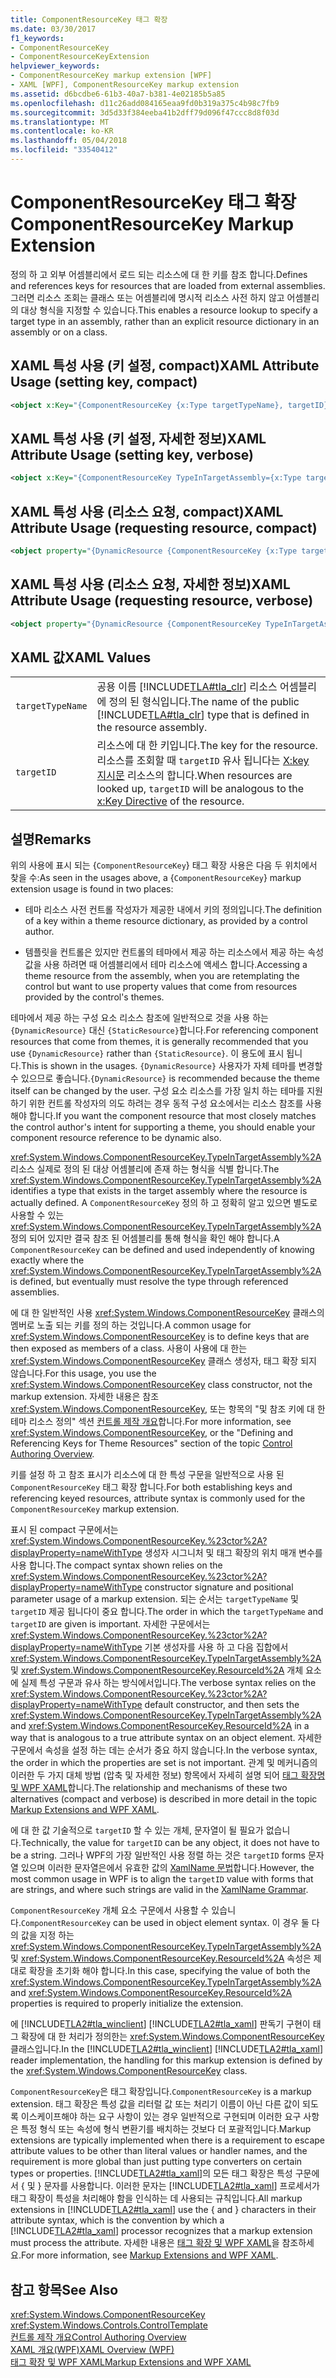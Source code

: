 ```yaml
---
title: ComponentResourceKey 태그 확장
ms.date: 03/30/2017
f1_keywords:
- ComponentResourceKey
- ComponentResourceKeyExtension
helpviewer_keywords:
- ComponentResourceKey markup extension [WPF]
- XAML [WPF], ComponentResourceKey markup extension
ms.assetid: d6bcdbe6-61b3-40a7-b381-4e02185b5a85
ms.openlocfilehash: d11c26add084165eaa9fd0b319a375c4b98c7fb9
ms.sourcegitcommit: 3d5d33f384eeba41b2dff79d096f47ccc8d8f03d
ms.translationtype: MT
ms.contentlocale: ko-KR
ms.lasthandoff: 05/04/2018
ms.locfileid: "33540412"
---
```

# <a name="componentresourcekey-markup-extension"></a><span data-ttu-id="15ecb-102">ComponentResourceKey 태그 확장</span><span class="sxs-lookup"><span data-stu-id="15ecb-102">ComponentResourceKey Markup Extension</span></span>
<span data-ttu-id="15ecb-103">정의 하 고 외부 어셈블리에서 로드 되는 리소스에 대 한 키를 참조 합니다.</span><span class="sxs-lookup"><span data-stu-id="15ecb-103">Defines and references keys for resources that are loaded from external assemblies.</span></span> <span data-ttu-id="15ecb-104">그러면 리소스 조회는 클래스 또는 어셈블리에 명시적 리소스 사전 하지 않고 어셈블리의 대상 형식을 지정할 수 있습니다.</span><span class="sxs-lookup"><span data-stu-id="15ecb-104">This enables a resource lookup to specify a target type in an assembly, rather than an explicit resource dictionary in an assembly or on a class.</span></span>  
  
## <a name="xaml-attribute-usage-setting-key-compact"></a><span data-ttu-id="15ecb-105">XAML 특성 사용 (키 설정, compact)</span><span class="sxs-lookup"><span data-stu-id="15ecb-105">XAML Attribute Usage (setting key, compact)</span></span>  
  
```xml  
<object x:Key="{ComponentResourceKey {x:Type targetTypeName}, targetID}" .../>  
```  
  
## <a name="xaml-attribute-usage-setting-key-verbose"></a><span data-ttu-id="15ecb-106">XAML 특성 사용 (키 설정, 자세한 정보)</span><span class="sxs-lookup"><span data-stu-id="15ecb-106">XAML Attribute Usage (setting key, verbose)</span></span>  
  
```xml  
<object x:Key="{ComponentResourceKey TypeInTargetAssembly={x:Type targetTypeName}, ResourceID=targetID}" .../>  
```  
  
## <a name="xaml-attribute-usage-requesting-resource-compact"></a><span data-ttu-id="15ecb-107">XAML 특성 사용 (리소스 요청, compact)</span><span class="sxs-lookup"><span data-stu-id="15ecb-107">XAML Attribute Usage (requesting resource, compact)</span></span>  
  
```xml  
<object property="{DynamicResource {ComponentResourceKey {x:Type targetTypeName}, targetID}}" .../>  
```  
  
## <a name="xaml-attribute-usage-requesting-resource-verbose"></a><span data-ttu-id="15ecb-108">XAML 특성 사용 (리소스 요청, 자세한 정보)</span><span class="sxs-lookup"><span data-stu-id="15ecb-108">XAML Attribute Usage (requesting resource, verbose)</span></span>  
  
```xml  
<object property="{DynamicResource {ComponentResourceKey TypeInTargetAssembly={x:Type targetTypeName}, ResourceID=targetID}}" .../>  
```  
  
## <a name="xaml-values"></a><span data-ttu-id="15ecb-109">XAML 값</span><span class="sxs-lookup"><span data-stu-id="15ecb-109">XAML Values</span></span>  
  
|||  
|-|-|  
|`targetTypeName`|<span data-ttu-id="15ecb-110">공용 이름 [!INCLUDE[TLA#tla_clr](../../../../includes/tlasharptla-clr-md.md)] 리소스 어셈블리에 정의 된 형식입니다.</span><span class="sxs-lookup"><span data-stu-id="15ecb-110">The name of the public [!INCLUDE[TLA#tla_clr](../../../../includes/tlasharptla-clr-md.md)] type that is defined in the resource assembly.</span></span>|  
|`targetID`|<span data-ttu-id="15ecb-111">리소스에 대 한 키입니다.</span><span class="sxs-lookup"><span data-stu-id="15ecb-111">The key for the resource.</span></span> <span data-ttu-id="15ecb-112">리소스를 조회할 때 `targetID` 유사 됩니다는 [X:key 지시문](../../../../docs/framework/xaml-services/x-key-directive.md) 리소스의 합니다.</span><span class="sxs-lookup"><span data-stu-id="15ecb-112">When resources are looked up, `targetID` will be analogous to the [x:Key Directive](../../../../docs/framework/xaml-services/x-key-directive.md) of the resource.</span></span>|  
  
## <a name="remarks"></a><span data-ttu-id="15ecb-113">설명</span><span class="sxs-lookup"><span data-stu-id="15ecb-113">Remarks</span></span>  
 <span data-ttu-id="15ecb-114">위의 사용에 표시 되는 {`ComponentResourceKey`} 태그 확장 사용은 다음 두 위치에서 찾을 수:</span><span class="sxs-lookup"><span data-stu-id="15ecb-114">As seen in the usages above, a {`ComponentResourceKey`} markup extension usage is found in two places:</span></span>  
  
-   <span data-ttu-id="15ecb-115">테마 리소스 사전 컨트롤 작성자가 제공한 내에서 키의 정의입니다.</span><span class="sxs-lookup"><span data-stu-id="15ecb-115">The definition of a key within a theme resource dictionary, as provided by a control author.</span></span>  
  
-   <span data-ttu-id="15ecb-116">템플릿을 컨트롤은 있지만 컨트롤의 테마에서 제공 하는 리소스에서 제공 하는 속성 값을 사용 하려면 때 어셈블리에서 테마 리소스에 액세스 합니다.</span><span class="sxs-lookup"><span data-stu-id="15ecb-116">Accessing a theme resource from the assembly, when you are retemplating the control but want to use property values that come from resources provided by the control's themes.</span></span>  
  
 <span data-ttu-id="15ecb-117">테마에서 제공 하는 구성 요소 리소스 참조에 일반적으로 것을 사용 하는 `{DynamicResource}` 대신 `{StaticResource}`합니다.</span><span class="sxs-lookup"><span data-stu-id="15ecb-117">For referencing component resources that come from themes, it is generally recommended that you use `{DynamicResource}` rather than `{StaticResource}`.</span></span> <span data-ttu-id="15ecb-118">이 용도에 표시 됩니다.</span><span class="sxs-lookup"><span data-stu-id="15ecb-118">This is shown in the usages.</span></span> <span data-ttu-id="15ecb-119">`{DynamicResource}` 사용자가 자체 테마를 변경할 수 있으므로 좋습니다.</span><span class="sxs-lookup"><span data-stu-id="15ecb-119">`{DynamicResource}` is recommended because the theme itself can be changed by the user.</span></span> <span data-ttu-id="15ecb-120">구성 요소 리소스를 가장 일치 하는 테마를 지원 하기 위한 컨트롤 작성자의 의도 하려는 경우 동적 구성 요소에서는 리소스 참조를 사용 해야 합니다.</span><span class="sxs-lookup"><span data-stu-id="15ecb-120">If you want the component resource that most closely matches the control author's intent for supporting a theme, you should enable your component resource reference to be dynamic also.</span></span>  
  
 <span data-ttu-id="15ecb-121"><xref:System.Windows.ComponentResourceKey.TypeInTargetAssembly%2A> 리소스 실제로 정의 된 대상 어셈블리에 존재 하는 형식을 식별 합니다.</span><span class="sxs-lookup"><span data-stu-id="15ecb-121">The <xref:System.Windows.ComponentResourceKey.TypeInTargetAssembly%2A> identifies a type that exists in the target assembly where the resource is actually defined.</span></span> <span data-ttu-id="15ecb-122">A `ComponentResourceKey` 정의 하 고 정확히 알고 있으면 별도로 사용할 수 있는 <xref:System.Windows.ComponentResourceKey.TypeInTargetAssembly%2A> 정의 되어 있지만 결국 참조 된 어셈블리를 통해 형식을 확인 해야 합니다.</span><span class="sxs-lookup"><span data-stu-id="15ecb-122">A `ComponentResourceKey` can be defined and used independently of knowing exactly where the <xref:System.Windows.ComponentResourceKey.TypeInTargetAssembly%2A> is defined, but eventually must resolve the type through referenced assemblies.</span></span>  
  
 <span data-ttu-id="15ecb-123">에 대 한 일반적인 사용 <xref:System.Windows.ComponentResourceKey> 클래스의 멤버로 노출 되는 키를 정의 하는 것입니다.</span><span class="sxs-lookup"><span data-stu-id="15ecb-123">A common usage for <xref:System.Windows.ComponentResourceKey> is to define keys that are then exposed as members of a class.</span></span> <span data-ttu-id="15ecb-124">사용이 사용에 대 한는 <xref:System.Windows.ComponentResourceKey> 클래스 생성자, 태그 확장 되지 않습니다.</span><span class="sxs-lookup"><span data-stu-id="15ecb-124">For this usage, you use the <xref:System.Windows.ComponentResourceKey> class constructor, not the markup extension.</span></span> <span data-ttu-id="15ecb-125">자세한 내용은 참조 <xref:System.Windows.ComponentResourceKey>, 또는 항목의 "및 참조 키에 대 한 테마 리소스 정의" 섹션 [컨트롤 제작 개요](../../../../docs/framework/wpf/controls/control-authoring-overview.md)합니다.</span><span class="sxs-lookup"><span data-stu-id="15ecb-125">For more information, see <xref:System.Windows.ComponentResourceKey>, or the "Defining and Referencing Keys for Theme Resources" section of the topic [Control Authoring Overview](../../../../docs/framework/wpf/controls/control-authoring-overview.md).</span></span>  
  
 <span data-ttu-id="15ecb-126">키를 설정 하 고 참조 표시가 리소스에 대 한 특성 구문을 일반적으로 사용 된 `ComponentResourceKey` 태그 확장 합니다.</span><span class="sxs-lookup"><span data-stu-id="15ecb-126">For both establishing keys and referencing keyed resources, attribute syntax is commonly used for the `ComponentResourceKey` markup extension.</span></span>  
  
 <span data-ttu-id="15ecb-127">표시 된 compact 구문에서는 <xref:System.Windows.ComponentResourceKey.%23ctor%2A?displayProperty=nameWithType> 생성자 시그니처 및 태그 확장의 위치 매개 변수를 사용 합니다.</span><span class="sxs-lookup"><span data-stu-id="15ecb-127">The compact syntax shown relies on the <xref:System.Windows.ComponentResourceKey.%23ctor%2A?displayProperty=nameWithType> constructor signature and positional parameter usage of a markup extension.</span></span> <span data-ttu-id="15ecb-128">되는 순서는 `targetTypeName` 및 `targetID` 제공 됩니다이 중요 합니다.</span><span class="sxs-lookup"><span data-stu-id="15ecb-128">The order in which the `targetTypeName` and `targetID` are given is important.</span></span> <span data-ttu-id="15ecb-129">자세한 구문에서는 <xref:System.Windows.ComponentResourceKey.%23ctor%2A?displayProperty=nameWithType> 기본 생성자를 사용 하 고 다음 집합에서 <xref:System.Windows.ComponentResourceKey.TypeInTargetAssembly%2A> 및 <xref:System.Windows.ComponentResourceKey.ResourceId%2A> 개체 요소에 실제 특성 구문과 유사 하는 방식에서입니다.</span><span class="sxs-lookup"><span data-stu-id="15ecb-129">The verbose syntax relies on the <xref:System.Windows.ComponentResourceKey.%23ctor%2A?displayProperty=nameWithType> default constructor, and then sets the <xref:System.Windows.ComponentResourceKey.TypeInTargetAssembly%2A> and <xref:System.Windows.ComponentResourceKey.ResourceId%2A> in a way that is analogous to a true attribute syntax on an object element.</span></span> <span data-ttu-id="15ecb-130">자세한 구문에서 속성을 설정 하는 데는 순서가 중요 하지 않습니다.</span><span class="sxs-lookup"><span data-stu-id="15ecb-130">In the verbose syntax, the order in which the properties are set is not important.</span></span> <span data-ttu-id="15ecb-131">관계 및 메커니즘의 이러한 두 가지 대체 방법 (압축 및 자세한 정보) 항목에서 자세히 설명 되어 [태그 확장명 및 WPF XAML](../../../../docs/framework/wpf/advanced/markup-extensions-and-wpf-xaml.md)합니다.</span><span class="sxs-lookup"><span data-stu-id="15ecb-131">The relationship and mechanisms of these two alternatives (compact and verbose) is described in more detail in the topic [Markup Extensions and WPF XAML](../../../../docs/framework/wpf/advanced/markup-extensions-and-wpf-xaml.md).</span></span>  
  
 <span data-ttu-id="15ecb-132">에 대 한 값 기술적으로 `targetID` 할 수 있는 개체, 문자열이 될 필요가 없습니다.</span><span class="sxs-lookup"><span data-stu-id="15ecb-132">Technically, the value for `targetID` can be any object, it does not have to be a string.</span></span> <span data-ttu-id="15ecb-133">그러나 WPF의 가장 일반적인 사용 정렬 하는 것은 `targetID` forms 문자열 있으며 이러한 문자열은에서 유효한 값의 [XamlName 문법](../../../../docs/framework/xaml-services/xamlname-grammar.md)합니다.</span><span class="sxs-lookup"><span data-stu-id="15ecb-133">However, the most common usage in WPF is to align the `targetID` value with forms that are strings, and where such strings are valid in the [XamlName Grammar](../../../../docs/framework/xaml-services/xamlname-grammar.md).</span></span>  
  
 <span data-ttu-id="15ecb-134">`ComponentResourceKey` 개체 요소 구문에서 사용할 수 있습니다.</span><span class="sxs-lookup"><span data-stu-id="15ecb-134">`ComponentResourceKey` can be used in object element syntax.</span></span> <span data-ttu-id="15ecb-135">이 경우 둘 다의 값을 지정 하는 <xref:System.Windows.ComponentResourceKey.TypeInTargetAssembly%2A> 및 <xref:System.Windows.ComponentResourceKey.ResourceId%2A> 속성은 제대로 확장을 초기화 해야 합니다.</span><span class="sxs-lookup"><span data-stu-id="15ecb-135">In this case, specifying the value of both the <xref:System.Windows.ComponentResourceKey.TypeInTargetAssembly%2A> and <xref:System.Windows.ComponentResourceKey.ResourceId%2A> properties is required to properly initialize the extension.</span></span>  
  
 <span data-ttu-id="15ecb-136">에 [!INCLUDE[TLA2#tla_winclient](../../../../includes/tla2sharptla-winclient-md.md)] [!INCLUDE[TLA2#tla_xaml](../../../../includes/tla2sharptla-xaml-md.md)] 판독기 구현이 태그 확장에 대 한 처리가 정의한는 <xref:System.Windows.ComponentResourceKey> 클래스입니다.</span><span class="sxs-lookup"><span data-stu-id="15ecb-136">In the [!INCLUDE[TLA2#tla_winclient](../../../../includes/tla2sharptla-winclient-md.md)] [!INCLUDE[TLA2#tla_xaml](../../../../includes/tla2sharptla-xaml-md.md)] reader implementation, the handling for this markup extension is defined by the <xref:System.Windows.ComponentResourceKey> class.</span></span>  
  
 <span data-ttu-id="15ecb-137">`ComponentResourceKey`은 태그 확장입니다.</span><span class="sxs-lookup"><span data-stu-id="15ecb-137">`ComponentResourceKey` is a markup extension.</span></span> <span data-ttu-id="15ecb-138">태그 확장은 특성 값을 리터럴 값 또는 처리기 이름이 아닌 다른 값이 되도록 이스케이프해야 하는 요구 사항이 있는 경우 일반적으로 구현되며 이러한 요구 사항은 특정 형식 또는 속성에 형식 변환기를 배치하는 것보다 더 포괄적입니다.</span><span class="sxs-lookup"><span data-stu-id="15ecb-138">Markup extensions are typically implemented when there is a requirement to escape attribute values to be other than literal values or handler names, and the requirement is more global than just putting type converters on certain types or properties.</span></span> <span data-ttu-id="15ecb-139">[!INCLUDE[TLA2#tla_xaml](../../../../includes/tla2sharptla-xaml-md.md)]의 모든 태그 확장은 특성 구문에서 { 및 } 문자를 사용합니다. 이러한 문자는 [!INCLUDE[TLA2#tla_xaml](../../../../includes/tla2sharptla-xaml-md.md)] 프로세서가 태그 확장이 특성을 처리해야 함을 인식하는 데 사용되는 규칙입니다.</span><span class="sxs-lookup"><span data-stu-id="15ecb-139">All markup extensions in [!INCLUDE[TLA2#tla_xaml](../../../../includes/tla2sharptla-xaml-md.md)] use the { and } characters in their attribute syntax, which is the convention by which a [!INCLUDE[TLA2#tla_xaml](../../../../includes/tla2sharptla-xaml-md.md)] processor recognizes that a markup extension must process the attribute.</span></span> <span data-ttu-id="15ecb-140">자세한 내용은 [태그 확장 및 WPF XAML](../../../../docs/framework/wpf/advanced/markup-extensions-and-wpf-xaml.md)을 참조하세요.</span><span class="sxs-lookup"><span data-stu-id="15ecb-140">For more information, see [Markup Extensions and WPF XAML](../../../../docs/framework/wpf/advanced/markup-extensions-and-wpf-xaml.md).</span></span>  
  
## <a name="see-also"></a><span data-ttu-id="15ecb-141">참고 항목</span><span class="sxs-lookup"><span data-stu-id="15ecb-141">See Also</span></span>  
 <xref:System.Windows.ComponentResourceKey>  
 <xref:System.Windows.Controls.ControlTemplate>  
 [<span data-ttu-id="15ecb-142">컨트롤 제작 개요</span><span class="sxs-lookup"><span data-stu-id="15ecb-142">Control Authoring Overview</span></span>](../../../../docs/framework/wpf/controls/control-authoring-overview.md)  
 [<span data-ttu-id="15ecb-143">XAML 개요(WPF)</span><span class="sxs-lookup"><span data-stu-id="15ecb-143">XAML Overview (WPF)</span></span>](../../../../docs/framework/wpf/advanced/xaml-overview-wpf.md)  
 [<span data-ttu-id="15ecb-144">태그 확장 및 WPF XAML</span><span class="sxs-lookup"><span data-stu-id="15ecb-144">Markup Extensions and WPF XAML</span></span>](../../../../docs/framework/wpf/advanced/markup-extensions-and-wpf-xaml.md)
